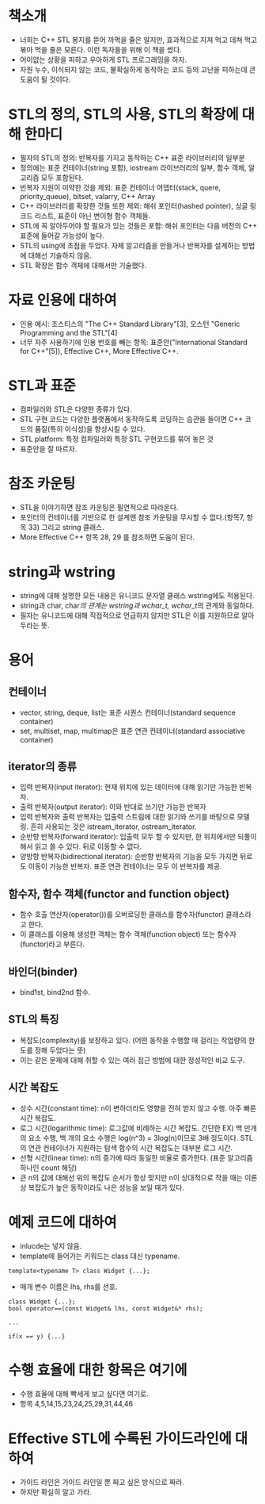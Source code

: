 # 책소개

* 너희는 C++ STL 봉지를 뜯어 까먹을 줄은 알지만, 효과적으로 지져 먹고 데쳐 먹고 볶아 먹을 줄은 모른다. 이런 독자들을 위해 이 책을 썼다.
* 어이없는 상황을 피하고 우아하게 STL 프로그래밍을 하자.
* 자원 누수, 이식되지 않는 코드, 불확실하게 동작하는 코드 등의 고난을 피하는데 큰 도움이 될 것이다.

# STL의 정의, STL의 사용, STL의 확장에 대해 한마디

* 필자의 STL의 정의: 반복자를 가지고 동작하는 C++ 표준 라이브러리의 일부분
* 정의에는 표준 컨테이너(string 포함), iostream 라이브러리의 일부, 함수 객체, 알고리즘 모두 포함된다.
* 반복자 지원이 미약한 것을 제외: 표준 컨테이너 어뎁터(stack, quere, priority_queue), bitset, valarry, C++ Array
* C++ 라이브러리를 확장한 것들 또한 제외: 해쉬 포인터(hashed pointer), 싱글 링크드 리스트, 표준이 아닌 변이형 함수 객체들.
* STL에 꼭 알아두어야 할 필요가 있는 것들은 포함: 해쉬 포인터는 다음 버전의 C++ 표준에 들어갈 가능성이 높다.
* STL의 using에 초점을 두었다. 자체 알고리즘을 만들거나 반복자를 설계하는 방법에 대해선 기술하지 않음.
* STL 확장은 함수 객체에 대해서만 기술했다.

# 자료 인용에 대하여

* 인용 예시: 조스티스의 "The C++ Standard Library"[3], 오스턴 "Generic Programming and the STL"[4]
* 너무 자주 사용하기에 인용 번호를 빼는 항목: 표준안("International Standard for C++"[5]), Effective C++, More Effective C++.

# STL과 표준

* 컴파일러와 STL은 다양한 종류가 있다.
* STL 구현 코드는 다양한 플랫폼에서 동작하도록 코딩하는 습관을 들이면 C++ 코드의 품질(특히 이식성)을 향상시킬 수 있다.
* STL platform: 특정 컴파일러와 특정 STL 구현코드를 묶어 놓은 것
* 표준안을 잘 따르자.

# 참조 카운팅

* STL을 이야기하면 참조 카운팅은 필연적으로 따라온다.
* 포인터의 컨테이너를 기반으로 한 설계엔 참조 카운팅을 무시할 수 없다.(항목7, 항목 33) 그리고 string 클래스.
* More Effective C++ 항목 28, 29 를 참조하면 도움이 된다.

# string과 wstring

* string에 대해 설명한 모든 내용은 유니코드 문자열 클래스 wstring에도 적용된다.
* string과 char, char*의 관계는 wstring과 wchar_t, wchar_t*의 관계와 동일하다.
* 필자는 유니코드에 대해 직접적으로 언급하지 않지만 STL은 이를 지원하므로 알아두라는 뜻.

# 용어

## 컨테이너

* vector, string, deque, list는 표준 시퀀스 컨테이너(standard sequence container)
* set, multiset, map, multimap은 표준 연관 컨테이너(standard associative container)

## iterator의 종류

* 입력 반복자(input iterator): 현재 위치에 있는 데이터에 대해 읽기만 가능한 반복자.
* 출력 반복자(output iterator): 이와 반대로 쓰기만 가능한 반복자
* 입력 반복자와 출력 반복자는 입출력 스트림에 대한 읽기와 쓰기를 바탕으로 모델링. 흔히 사용되는 것은 istream_iterator, ostream_iterator.
* 순반향 반복자(forward iterator): 입출력 모두 할 수 있지만, 한 위치에서만 되풀이해서 읽고 쓸 수 있다. 뒤로 이동할 수 없다.
* 양방향 반복자(bidirectional iterator): 순반향 반복자의 기능을 모두 가지면 뒤로도 이동이 가능한 반복자. 표준 연관 컨테이너는 모두 이 반복자를 제공.

## 함수자, 함수 객체(functor and function object)

* 함수 호출 연산자(operator())를 오버로딩한 클래스를 함수자(functor) 클래스라고 한다.
* 이 클래스를 이용해 생성한 객체는 함수 객체(function object) 또는 함수자(functor)라고 부른다.

## 바인더(binder)

* bind1st, bind2nd 함수.

## STL의 특징

* 복잡도(complexity)를 보장하고 있다. (어떤 동작을 수행할 때 걸리는 작업량의 한도를 정해 두었다는 뜻)
* 이는 같은 문제에 대해 취할 수 있는 여러 접근 방법에 대한 정성적인 비교 도구.

## 시간 복잡도

* 상수 시간(constant time): n이 변하더라도 영향을 전혀 받지 않고 수행. 아주 빠른 시간 복잡도.
* 로그 시간(logarithmic time): 로그값에 비례하는 시간 복잡도. 간단한 EX) 백 만개의 요소 수행, 백 개의 요소 수행은 log(n^3) = 3log(n)이므로 3배 정도이다. STL의 연관 컨테이너가 지원하는 탐색 함수의 시간 복잡도는 대부분 로그 시간.
* 선형 시간(linear time): n의 증가에 따라 동일한 비율로 증가한다. (표준 알고리즘 하나인 count 해당)
* 큰 n의 값에 대해선 위의 복잡도 순서가 항상 맞지만 n이 상대적으로 작을 때는 이론상 복잡도가 높은 동작이라도 나은 성능을 보일 때가 있다.

# 예제 코드에 대하여

* inlucde는 넣지 않음.
* template에 들어가는 키워드는 class 대신 typename.

```
template<typename T> class Widget {...};
```

* 매개 변수 이름은 lhs, rhs를 선호.

```
class Widget {...};
bool operator==(const Widget& lhs, const Widget&* rhs);

...

if(x == y) {...}
```

# 수행 효율에 대한 항목은 여기에

* 수행 효율에 대해 빡세게 보고 싶다면 여기로.
* 항목 4,5,14,15,23,24,25,29,31,44,46

# Effective STL에 수록된 가이드라인에 대하여

* 가이드 라인은 가이드 라인일 뿐 짜고 싶은 방식으로 짜라.
* 하지만 확실히 알고 가라.